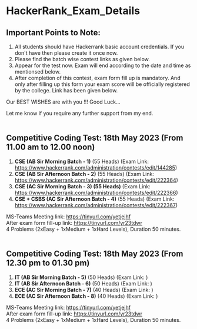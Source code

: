 # HackerRank_Exam_Details

## Important Points to Note:
1. All students should have Hackerrank basic account credentials. If you don't have then please create it once now.
2. Please find the batch wise contest links as given below.
3. Appear for the test now. Exam will end according to the date and time as mentionsed below.
4. After completion of this contest, exam form fill up is mandatory. And only after filling up this form your exam score will be officially registered by the college. Link has been given below.

Our BEST WISHES are with you !!!
Good Luck...

Let me know if you require any further support from my end.
<br><br>
## Competitive Coding Test: 18th May 2023 (From 11.00 am to 12.00 noon)
1. **CSE (AB Sir Morning Batch - 1)** (55 Heads) (Exam Link: https://www.hackerrank.com/administration/contests/edit/144285)
2. **CSE (AB Sir Afternoon Batch - 2)** (55 Heads) (Exam Link: https://www.hackerrank.com/administration/contests/edit/222364)
3. **CSE (AC Sir Morning Batch - 3) (55 Heads)** (Exam Link: https://www.hackerrank.com/administration/contests/edit/222366)
4. **CSE + CSBS (AC Sir Afternoon Batch - 4)** (55 Heads) (Exam Link: https://www.hackerrank.com/administration/contests/edit/222367) 

MS-Teams Meeting link: https://tinyurl.com/yetjejhf<br>
After exam form fill-up link: https://tinyurl.com/yr23tdwr<br>
4 Problems (2xEasy + 1xMedium + 1xHard Levels), Duration 50 minutes.
<br><br>
## Competitive Coding Test: 18th May 2023 (From 12.30 pm to 01.30 pm)
1. **IT (AB Sir Morning Batch - 5)** (50 Heads) (Exam Link: )
2. **IT (AB Sir Afternoon Batch - 6)** (50 Heads) (Exam Link: )
3. **ECE (AC Sir Morning Batch - 7)** (40 Heads) (Exam Link: )
4. **ECE (AC Sir Afternoon Batch - 8)** (40 Heads) (Exam Link: )

MS-Teams Meeting link: https://tinyurl.com/yetjejhf<br>
After exam form fill-up link: https://tinyurl.com/yr23tdwr<br>
4 Problems (2xEasy + 1xMedium + 1xHard Levels), Duration 50 minutes.
